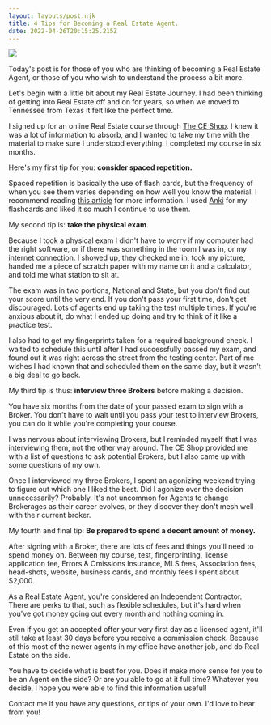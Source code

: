```yaml
---
layout: layouts/post.njk
title: 4 Tips for Becoming a Real Estate Agent.
date: 2022-04-26T20:15:25.215Z
---
```

![](/images/4-tips-for-becoming-a-real-estate-agent.png)

Today's post is for those of you who are thinking of becoming a Real Estate Agent, or those of you who wish to understand the process a bit more.

Let's begin with a little bit about my Real Estate Journey. I had been thinking of getting into Real Estate off and on for years, so when we moved to Tennessee from Texas it felt like the perfect time. 

I signed up for an online Real Estate course through [The CE Shop](https://www.theceshop.com/). I knew it was a lot of information to absorb, and I wanted to take my time with the material to make sure I understood everything. I completed my course in six months. 

Here's my first tip for you: **consider spaced repetition.**

Spaced repetition is basically the use of flash cards, but the frequency of when you see them varies depending on how well you know the material. I recommend reading [this article](https://ncase.me/remember/) for more information. I used [Anki](https://apps.ankiweb.net/) for my flashcards and liked it so much I continue to use them.

My second tip is: **take the physical exam**.

Because I took a physical exam I didn't have to worry if my computer had the right software, or if there was something in the room I was in, or my internet connection. I showed up, they checked me in, took my picture, handed me a piece of scratch paper with my name on it and a calculator, and told me what station to sit at.

The exam was in two portions, National and State, but you don't find out your score until the very end. If you don't pass your first time, don't get discouraged. Lots of agents end up taking the test multiple times. If you're anxious about it, do what I ended up doing and try to think of it like a practice test. 

I also had to get my fingerprints taken for a required background check. I waited to schedule this until after I had successfully passed my exam, and found out it was right across the street from the testing center. Part of me wishes I had known that and scheduled them on the same day, but it wasn't a big deal to go back.

My third tip is thus: **interview three Brokers** before making a decision. 

You have six months from the date of your passed exam to sign with a Broker. You don't have to wait until you pass your test to interview Brokers, you can do it while you're completing your course.

I was nervous about interviewing Brokers, but I reminded myself that I was interviewing them, not the other way around. The CE Shop provided me with a list of questions to ask potential Brokers, but I also came up with some questions of my own. 

Once I interviewed my three Brokers, I spent an agonizing weekend trying to figure out which one I liked the best. Did I agonize over the decision unnecessarily? Probably. It's not uncommon for Agents to change Brokerages as their career evolves, or they discover they don't mesh well with their current broker.

My fourth and final tip: **Be prepared to spend a decent amount of money.**

After signing with a Broker, there are lots of fees and things you'll need to spend money on. Between my course, test, fingerprinting, license application fee, Errors & Omissions Insurance, MLS fees, Association fees, head-shots, website, business cards, and monthly fees I spent about $2,000. 

As a Real Estate Agent, you're considered an Independent Contractor. There are perks to that, such as flexible schedules, but it's hard when you've got money going out every month and nothing coming in. 

Even if you get an accepted offer your very first day as a licensed agent, it'll still take at least 30 days before you receive a commission check. Because of this most of the newer agents in my office have another job, and do Real Estate on the side.

You have to decide what is best for you. Does it make more sense for you to be an Agent on the side? Or are you able to go at it full time? Whatever you decide, I hope you were able to find this information useful!

Contact me if you have any questions, or tips of your own. I'd love to hear from you!
